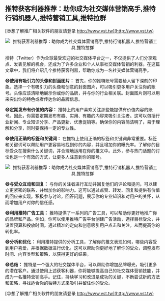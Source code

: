 ## **推特获客利器推荐：助你成为社交媒体营销高手,推特行销机器人,推特营销工具,推特拉群**

[😍想了解推广相关软件的朋友请登录 http://www.vst.tw](http://www.vst.tw)

 <center><img src="https://vst.tw/MP4/tuiguang/png/5.png" alt="推特获客利器推荐：助你成为社交媒体营销高手,推特行销机器人,推特营销工具,推特拉群"></center>

推特（Twitter）作为全球最受欢迎的社交媒体平台之一，不仅提供了人们分享观点、发表见解的机会，还成为了许多企业和个人从事社交媒体营销的利器。在这篇文章中，我们将介绍几个推特获客利器，帮助你成为一名社交媒体营销高手。

**😄使用有吸引力的头像和封面图片：**
首先，你的推特账号需要给人留下深刻的印象。选择一个有吸引力的头像和创意的封面图片，可以吸引更多用户关注你的账号。头像应该清晰地展示你或你的品牌，并与你的行业相关联。封面图片则可以用来突出你的特色或者传达你的品牌信息。

**😄定期发布有价值的内容：**
推特上的用户喜欢关注那些能提供有价值内容的账号。因此，你需要定期发布有趣、实用、有趣的内容来吸引关注者。这可以包括行业新闻、专业知识分享、产品更新、优惠促销等。确保你的内容简洁明了，易于理解和分享，同时要保持一定的专业性。

**😄使用正确的标签和关键词：**
在推特上使用正确的标签和关键词非常重要。标签和关键词可以帮助用户更容易地找到你的内容，并且增加你的曝光率。了解你的目标受众在搜索什么关键词，并合理地运用在你的推文中。此外，参与热门话题的讨论也是一个有效的方式，让更多人注意到你的账号。

 <center><img src="https://vst.tw/MP4/tuiguang/png/5.png" alt="推特获客利器推荐：助你成为社交媒体营销高手,推特行销机器人,推特营销工具,推特拉群"></center>

**😄与受众互动和回复：**
与你的关注者进行互动并回复他们的评论和提问，可以建立更紧密的联系，并增加你的影响力。这可以通过点赞、转发、回复和提供有价值的回应来实现。积极参与讨论，回答问题，展示你的专业知识和对用户的关怀，从而增加用户对你的信任感。

**😄利用推特广告工具：**
推特提供了一系列的广告工具，可以帮助你更好地推广你的品牌和产品。例如，你可以使用推特广告平台创建广告活动，选择目标受众，并设置预算和投放时间。通过精准的定向和创意吸引用户点击和关注，从而提高你的转化率。

**😄分析和优化：**
利用推特提供的分析工具，了解你的推文表现如何，哪些内容受到用户喜爱，并根据数据进行优化。这可以帮助你更好地了解你的受众，调整发布时间、内容类型和策略，以获得更好的结果。

**😄总结：**
推特是一个强大的社交媒体平台，可以帮助你增加品牌曝光，吸引更多的潜在客户。通过使用上述获客利器，你将能够提高自己的社交媒体营销技能，并成为一名推特营销高手。记住，持续学习和改进是成功的关键，不断尝试新的方法和策略，寻找适合你的独特方式来吸引并留住你的受众。

[😍想了解推广相关软件的朋友请登录 http://www.vst.tw](http://www.vst.tw)



